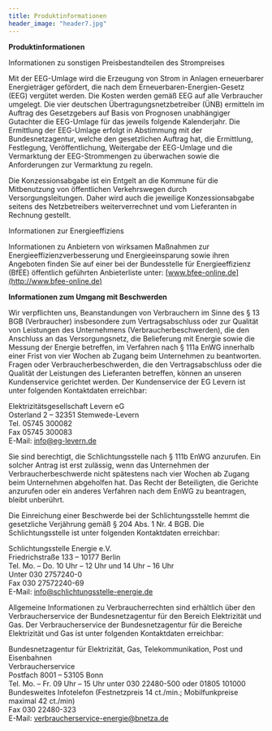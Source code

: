 ```yaml
---
title: Produktinformationen
header_image: "header7.jpg"
---
```


**Produktinformationen**

Informationen zu sonstigen Preisbestandteilen des Strompreises

Mit der EEG-Umlage wird die Erzeugung von Strom in Anlagen erneuerbarer Energieträger gefördert, die nach dem Erneuerbaren-Energien-Gesetz (EEG) vergütet werden. Die Kosten werden gemäß EEG auf alle Verbraucher umgelegt. Die vier deutschen Übertragungsnetzbetreiber (ÜNB) ermitteln im Auftrag des Gesetzgebers auf Basis von Prognosen unabhängiger Gutachter die EEG-Umlage für das jeweils folgende Kalenderjahr. Die Ermittlung der EEG-Umlage erfolgt in Abstimmung mit der Bundesnetzagentur, welche den gesetzlichen Auftrag hat, die Ermittlung, Festlegung, Veröffentlichung, Weitergabe der EEG-Umlage und die Vermarktung der EEG-Strommengen zu überwachen sowie die Anforderungen zur Vermarktung zu regeln.

Die Konzessionsabgabe ist ein Entgelt an die Kommune für die Mitbenutzung von öffentlichen Verkehrswegen durch Versorgungsleitungen. Daher wird auch die jeweilige Konzessionsabgabe seitens des Netzbetreibers weiterverrechnet und vom Lieferanten in Rechnung gestellt.

Informationen zur Energieeffiziens

Informationen zu Anbietern von wirksamen Maßnahmen zur Energieeffizienzverbesserung und Energieeinsparung sowie ihren Angeboten finden Sie auf einer bei der Bundesstelle für Energieeffizienz (BfEE) öffentlich geführten Anbieterliste unter: [www.bfee-online.de](http://www.bfee-online.de)

**Informationen zum Umgang mit Beschwerden**

Wir verpflichten uns, Beanstandungen von Verbrauchern im Sinne des § 13 BGB (Verbraucher) insbesondere zum Vertragsabschluss oder zur Qualität von Leistungen des Unternehmens (Verbraucherbeschwerden), die den Anschluss an das Versorgungsnetz, die Belieferung mit Energie sowie die Messung der Energie betreffen, im Verfahren nach § 111a EnWG innerhalb einer Frist von vier Wochen ab Zugang beim Unternehmen zu beantworten. Fragen oder Verbraucherbeschwerden, die den Vertragsabschluss oder die Qualität der Leistungen des Lieferanten betreffen, können an unseren Kundenservice gerichtet werden. Der Kundenservice der EG Levern ist unter folgenden Kontaktdaten erreichbar:

Elektrizitätsgesellschaft Levern eG  
Osterland 2 – 32351 Stemwede-Levern  
Tel. 05745 300082  
Fax 05745 300083  
E-Mail: [info@eg-levern.de](mailto:info@eg-levern.de)

Sie sind berechtigt, die Schlichtungsstelle nach § 111b EnWG anzurufen. Ein solcher Antrag ist erst zulässig, wenn das Unternehmen der Verbraucherbeschwerde nicht spätestens nach vier Wochen ab Zugang beim Unternehmen abgeholfen hat. Das Recht der Beteiligten, die Gerichte anzurufen oder ein anderes Verfahren nach dem EnWG zu beantragen, bleibt unberührt.

Die Einreichung einer Beschwerde bei der Schlichtungsstelle hemmt die gesetzliche Verjährung gemäß § 204 Abs. 1 Nr. 4 BGB. Die Schlichtungsstelle ist unter folgenden Kontaktdaten erreichbar:

Schlichtungsstelle Energie e.V.  
Friedrichstraße 133 – 10177 Berlin  
Tel. Mo. – Do. 10 Uhr – 12 Uhr und 14 Uhr – 16 Uhr  
Unter 030 2757240-0  
Fax 030 27572240-69  
E-Mail: [info@schlichtungsstelle-energie.de](mailto:info@schlichtungsstelle-energie.de)

Allgemeine Informationen zu Verbraucherrechten sind erhältlich über den Verbraucherservice der Bundesnetzagentur für den Bereich Elektrizität und Gas. Der Verbraucherservice der Bundesnetzagentur für die Bereiche Elektrizität und Gas ist unter folgenden Kontaktdaten erreichbar:

Bundesnetzagentur für Elektrizität, Gas, Telekommunikation, Post und Eisenbahnen  
Verbraucherservice  
Postfach 8001 – 53105 Bonn  
Tel. Mo. – Fr. 09 Uhr – 15 Uhr unter 030 22480-500 oder 01805 101000 Bundesweites Infotelefon (Festnetzpreis 14 ct./min.; Mobilfunkpreise maximal 42 ct./min)  
Fax 030 22480-323  
E-Mail: [verbraucherservice-energie@bnetza.de](mailto:verbraucherservice-energie@bnetza.de) 
